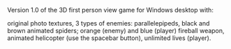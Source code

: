 Version 1.0 of the 3D first person view game for Windows desktop with:

original photo textures,
3 types of enemies:
      parallelepipeds,
      black and brown animated spiders;
orange (enemy) and blue (player) fireball weapon,
animated helicopter (use the spacebar button),
unlimited lives (player).

